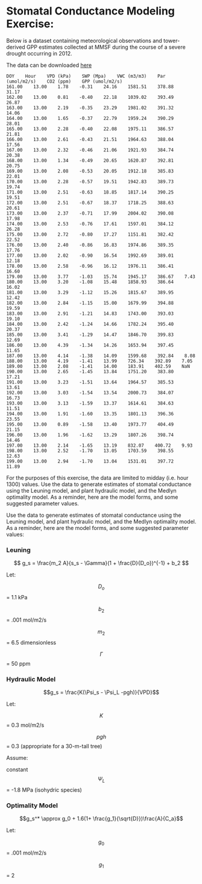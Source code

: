# Stomatal Conductance Modeling Exercise:

Below is a dataset containing meteorological observations and tower-derived GPP estimates collected at MMSF during the course of a severe drought occurring in 2012.

The data can be downloaded [here](https://raw.githubusercontent.com/Fluxcourse/Lecture_materials/master/Stomatal%20Conductance/FluxCourse_GSmodeling%201.txt?raw=true "here")
```
DOY    Hour    VPD (kPa)    SWP (Mpa)    VWC (m3/m3)    Par (umol/m2/s)    CO2 (ppm)    GPP (umol/m2/s)    
161.00    13.00    1.78    -0.31    24.16    1581.51    378.88    31.17    
162.00    13.00    0.81    -0.40    22.18    1039.02    393.49    26.87    
163.00    13.00    2.19    -0.35    23.29    1981.02    391.32    14.06    
164.00    13.00    1.65    -0.37    22.79    1959.24    390.29    28.01    
165.00    13.00    2.28    -0.40    22.08    1975.11    386.57    21.81    
166.00    13.00    2.61    -0.43    21.51    1964.63    388.04    17.56    
167.00    13.00    2.32    -0.46    21.06    1921.93    384.74    20.38    
168.00    13.00    1.34    -0.49    20.65    1620.87    392.81    20.75    
169.00    13.00    2.08    -0.53    20.05    1912.18    385.83    22.01    
170.00    13.00    2.28    -0.57    19.51    1942.83    389.73    19.74    
171.00    13.00    2.51    -0.63    18.85    1817.14    390.25    19.51    
172.00    13.00    2.51    -0.67    18.37    1718.25    388.63    20.61    
173.00    13.00    2.37    -0.71    17.99    2004.02    390.08    17.98    
174.00    13.00    2.53    -0.76    17.61    1597.01    384.12    26.28    
175.00    13.00    2.72    -0.80    17.27    1151.81    382.42    22.52    
176.00    13.00    2.40    -0.86    16.83    1974.86    389.35    17.76    
177.00    13.00    2.02    -0.90    16.54    1992.69    389.01    12.18    
178.00    13.00    2.58    -0.96    16.12    1976.11    386.41    16.60    
179.00    13.00    3.77    -1.03    15.74    1945.17    386.67    7.43    
180.00    13.00    3.20    -1.08    15.48    1858.93    386.64    16.02    
181.00    13.00    3.29    -1.12    15.26    1815.67    389.95    12.42    
182.00    13.00    2.84    -1.15    15.00    1679.99    394.88    19.59    
183.00    13.00    2.91    -1.21    14.83    1743.00    393.03    19.10    
184.00    13.00    2.42    -1.24    14.66    1782.24    395.40    20.37    
185.00    13.00    3.41    -1.29    14.47    1846.70    399.83    12.69    
186.00    13.00    4.39    -1.34    14.26    1653.94    397.45    11.65    
187.00    13.00    4.14    -1.38    14.09    1599.68    392.84    8.08    
188.00    13.00    4.19    -1.41    13.99    726.34    392.89    7.05    
189.00    13.00    2.08    -1.41    14.00    183.91    402.59    NaN    
190.00    13.00    2.65    -1.45    13.84    1751.20    383.80    17.21    
191.00    13.00    3.23    -1.51    13.64    1964.57    385.53    13.61    
192.00    13.00    3.03    -1.54    13.54    2000.73    384.07    16.73    
193.00    13.00    3.13    -1.59    13.37    1614.61    384.63    11.51    
194.00    13.00    1.91    -1.60    13.35    1801.13    396.36    23.55    
195.00    13.00    0.89    -1.58    13.40    1973.77    404.49    21.15    
196.00    13.00    1.96    -1.62    13.29    1807.26    398.74    14.46    
197.00    13.00    2.14    -1.65    13.19    832.07    400.72    9.93    
198.00    13.00    2.52    -1.70    13.05    1703.59    398.55    12.63    
199.00    13.00    2.94    -1.70    13.04    1531.01    397.72    11.89
```

For the purposes of this exercise, the data are limited to midday \(i.e. hour 1300\) values. Use the data to generate estimates of stomatal conductance using the Leuning model, and plant hydraulic model, and the Medlyn optimality model.  As a reminder, here are the model forms, and some suggested parameter values.

Use the data to generate estimates of stomatal conductance using the Leuning model, and plant hydraulic model, and the Medlyn optimality model.  As a reminder, here are the model forms, and some suggested parameter values:

### Leuning

$$ g_s = \frac{m_2 A}{s_s - \Gamma}(1 + \frac{D}{D_o})^{-1} + b_2 $$

Let:  

$$D_o$$ = 1.1 kPa 
 
$$b_2$$ = .001 mol/m2/s 
 
$$m_2$$ = 6.5 dimensionless  

$$\Gamma$$ = 50 ppm

### Hydraulic Model

$$g_s = \frac{K(\Psi_s - \Psi_L -pgh)}{VPD}$$

Let:  

$$K$$ = 0.3 mol/m2/s  

$$pgh$$ = 0.3 \(appropriate for a 30-m-tall tree\)  

Assume:  

constant $$\Psi_L$$ = -1.8 MPa \(isohydric species\)

### Optimality Model

$$g_s^* \approx g_0 + 1.6(1+ \frac{g_1}{\sqrt{D}})\frac{A}{C_a}$$

Let:  

$$g_0$$ = .001 mol/m2/s 
 
$$g_1$$ = 2

